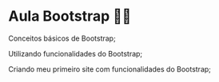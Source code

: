 # Aula Bootstrap :man_teacher:
Conceitos básicos de Bootstrap;

Utilizando funcionalidades do Bootstrap;

Criando meu primeiro site com funcionalidades do Bootstrap;
